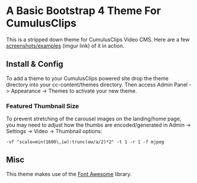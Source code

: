 # A Basic Bootstrap 4 Theme For CumulusClips

This is a stripped down theme for CumulusClips Video CMS.  Here are a few [screenshots/examples](https://imgur.com/a/WIws7cu) (imgur link) of it in action. 

## Install & Config

To add a theme to your CumulusClips powered site drop the theme directory into your cc-content/themes directory. Then access Admin Panel -> Appearance -> Themes to activate your new theme.

### Featured Thumbnail Size

To prevent stretching of the carousel images on the landing/home page, you may need to adjust how the thumbs are encoded/generated in Admin -> Settings -> Video -> Thumbnail options:

```
-vf "scale=min(1600\,iw):trunc(ow/a/2)*2" -t 1 -r 1 -f mjpeg
```

## Misc

This theme makes use of the [Font Awesome](https://fontawesome.com) library.